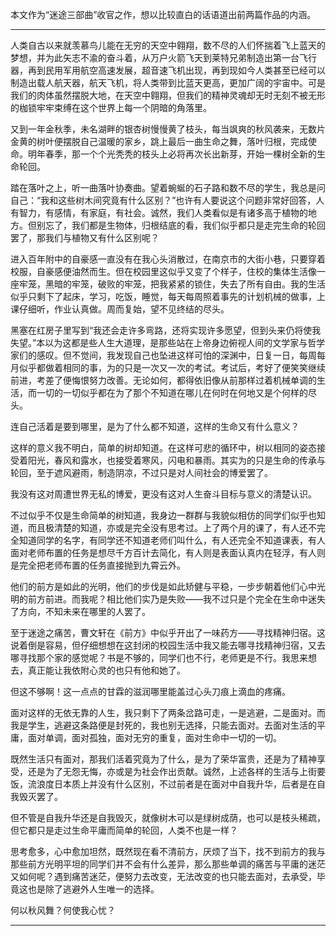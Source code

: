 
本文作为“迷途三部曲”收官之作，想以比较直白的话语道出前两篇作品的内涵。

---

人类自古以来就羡慕鸟儿能在无穷的天空中翱翔，数不尽的人们怀揣着飞上蓝天的梦想，并为此矢志不渝的奋斗着，从万户火箭飞天到莱特兄弟制造出第一台飞行器，再到民用军用航空高速发展，超音速飞机出现，再到现如今人类甚至已经可以制造出载人航天器，航天飞机，将人类带到比蓝天更高，更加广阔的宇宙中。可是我们的肉体虽然摆脱大地，在天空中翱翔，但我们的精神灵魂却无时无刻不被无形的枷锁牢牢束缚在这个世界上每一个阴暗的角落里。

又到一年金秋季，未名湖畔的银杏树慢慢黄了枝头，每当飒爽的秋风袭来，无数片金黄的树叶便摆脱自己温暖的家乡，跳上最后一曲生命之舞，落叶归根，完成使命。明年春季，那一个个光秃秃的枝头上必将再次长出新芽，开始一棵树全新的生命轮回。

踏在落叶之上，听一曲落叶协奏曲。望着蜿蜒的石子路和数不尽的学生，我总是问自己：“我和这些树木间究竟有什么区别？”也许有人要说这个问题非常好回答，人有智力，有感情，有家庭，有社会。诚然，我们人类看似是有诸多高于植物的地方。但别忘了，我们都是生物体，归根结底的看，我们似乎都只是走完生命的轮回罢了，那我们与植物又有什么区别呢？

进入百年附中的自豪感一直没有在我心头消散过，在南京市的大街小巷，只要穿着校服，自豪感便油然而生。但在校园里这似乎又变了个样子，住校的集体生活像一座牢笼，黑暗的牢笼，破败的牢笼，把我紧紧的锁住，失去了所有自由。我的生活似乎只剩下了起床，学习，吃饭，睡觉，每天每周照着事先的计划机械的做事，上课仔细听，作业认真做。周而复始，望不见终结的尽头。

黑塞在红房子里写到“我还会走许多弯路，还将实现许多愿望，但到头来仍将使我失望。”本以为这都是些人生大道理，是那些站在上帝身边俯视人间的文学家与哲学家们的感叹。但不觉间，我发现自己也坠进这样可怕的深渊中，日复一日，每周每月似乎都做着相同的事，为的只是一次又一次的考试。考试后，考好了便笑笑继续前进，考差了便悔恨努力改善。无论如何，都得依旧像从前那样过着机械单调的生活，而一切的一切似乎都在为了那个不知道在哪儿在何时在何地又是个何样的尽头。

连自己活着是要到哪里，是为了什么都不知道，这样的生命又有什么意义？

这样的意义我不明白，简单的树却知道。在这样可悲的循环中，树以相同的姿态接受着阳光，春风和露水，也接受着寒风，闪电和暴雨。其实为的只是生命的传承与轮回，至于遮风避雨，制造阴凉，不过只是对人间社会的博爱罢了。

我没有这对周遭世界无私的博爱，更没有这对人生奋斗目标与意义的清楚认识。

不过似乎不仅是生命简单的树知道，我身边一群群与我貌似相仿的同学们似乎也知道，而且极清楚的知道，亦或是完全没有思考过。上了两个月的课了，有人还不完全知道同学的名字，有同学还不知道老师们叫什么，有人还完全不知道课表，有人面对老师布置的任务是想尽千方百计去简化，有人则是表面认真内在轻浮，有人则是完全把老师布置的任务直接抛到九霄云外。

他们的前方是如此的光明，他们的步伐是如此矫健与平稳，一步步朝着他们心中光明的前方前进。而我呢？相比他们实乃是失败——我不过只是个完全在生命中迷失了方向，不知未来在哪里的人罢了。

至于迷途之痛苦，曹文轩在《前方》中似乎开出了一味药方——寻找精神归宿。这说着倒是容易，但仔细想想在这封闭的校园生活中我又能去哪寻找精神归宿，又去哪寻找那个家的感觉呢？书是不够的，同学们也不行，老师更是不行。我思来想去，真正能让我依附心灵的也只有他和她了。

但这不够啊！这一点点的甘霖的滋润哪里能盖过心头刀痕上滴血的疼痛。

面对这样的无依无靠的人生，我只剩下了两条岔路可走，一是逃避，二是面对。而我是学生，逃避这条路便是封死的，我也别无选择，只能去面对。去面对生活的平庸，面对单调，面对孤独，面对无穷的重复，面对生命中一切的一切。

既然生活只有面对，那我们活着究竟为了什么，是为了荣华富贵，还是为了精神享受，还是为了无怨无悔，亦或是为社会作出贡献。诚然，上述各样的生活与上街要饭，流浪度日本质上并没有什么区别，不过前者是在面对中自我升华，后者是在自我毁灭罢了。

但不管是自我升华还是自我毁灭，就像树木可以是绿树成荫，也可以是枝头稀疏，但它都只是走过生命平庸而简单的轮回，人类不也是一样？

思考愈多，心中愈加坦然，既然现在看不清前方，厌烦了当下，找不到前方的我与那些前方光明平坦的同学们并不会有什么差异，那么那些单调的痛苦与平庸的迷茫又如何呢？遇到痛苦迷茫，便努力去改变，无法改变的也只能去面对，去承受，毕竟这也是除了逃避外人生唯一的选择。

何以秋风舞？何使我心忧？​​​​

---

<!-- ##{"timestamp":1511280000}## -->

